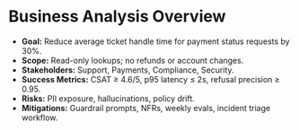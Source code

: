 
# Business Analysis Overview
- **Goal:** Reduce average ticket handle time for payment status requests by 30%.
- **Scope:** Read-only lookups; no refunds or account changes.
- **Stakeholders:** Support, Payments, Compliance, Security.
- **Success Metrics:** CSAT ≥ 4.6/5, p95 latency ≤ 2s, refusal precision ≥ 0.95.
- **Risks:** PII exposure, hallucinations, policy drift.
- **Mitigations:** Guardrail prompts, NFRs, weekly evals, incident triage workflow.
